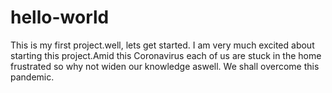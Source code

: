 # hello-world
This is my first project.well, lets get started.
I am very much excited about starting this project.Amid this Coronavirus each of us are stuck in the home frustrated  so why not widen our knowledge aswell. We shall overcome this pandemic.
